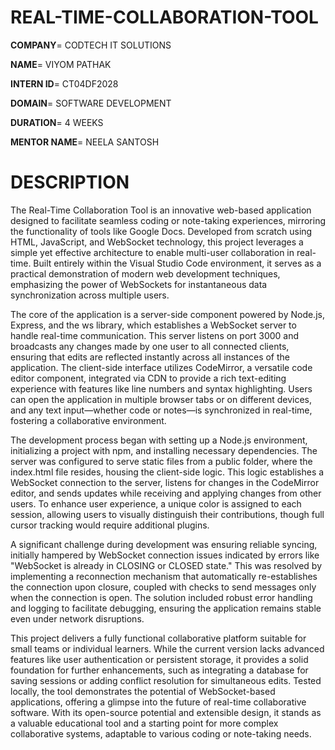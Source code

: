 # REAL-TIME-COLLABORATION-TOOL

**COMPANY**= CODTECH IT SOLUTIONS

**NAME**= VIYOM PATHAK

**INTERN ID**= CT04DF2028

**DOMAIN**= SOFTWARE DEVELOPMENT

**DURATION**= 4 WEEKS

**MENTOR NAME**= NEELA SANTOSH  

# DESCRIPTION   

The Real-Time Collaboration Tool is an innovative web-based application designed to facilitate seamless coding or note-taking experiences, mirroring the functionality of tools like Google Docs. Developed from scratch using HTML, JavaScript, and WebSocket technology, this project leverages a simple yet effective architecture to enable multi-user collaboration in real-time. Built entirely within the Visual Studio Code environment, it serves as a practical demonstration of modern web development techniques, emphasizing the power of WebSockets for instantaneous data synchronization across multiple users.

The core of the application is a server-side component powered by Node.js, Express, and the ws library, which establishes a WebSocket server to handle real-time communication. This server listens on port 3000 and broadcasts any changes made by one user to all connected clients, ensuring that edits are reflected instantly across all instances of the application. The client-side interface utilizes CodeMirror, a versatile code editor component, integrated via CDN to provide a rich text-editing experience with features like line numbers and syntax highlighting. Users can open the application in multiple browser tabs or on different devices, and any text input—whether code or notes—is synchronized in real-time, fostering a collaborative environment.

The development process began with setting up a Node.js environment, initializing a project with npm, and installing necessary dependencies. The server was configured to serve static files from a public folder, where the index.html file resides, housing the client-side logic. This logic establishes a WebSocket connection to the server, listens for changes in the CodeMirror editor, and sends updates while receiving and applying changes from other users. To enhance user experience, a unique color is assigned to each session, allowing users to visually distinguish their contributions, though full cursor tracking would require additional plugins.

A significant challenge during development was ensuring reliable syncing, initially hampered by WebSocket connection issues indicated by errors like "WebSocket is already in CLOSING or CLOSED state." This was resolved by implementing a reconnection mechanism that automatically re-establishes the connection upon closure, coupled with checks to send messages only when the connection is open. The solution included robust error handling and logging to facilitate debugging, ensuring the application remains stable even under network disruptions.

This project delivers a fully functional collaborative platform suitable for small teams or individual learners. While the current version lacks advanced features like user authentication or persistent storage, it provides a solid foundation for further enhancements, such as integrating a database for saving sessions or adding conflict resolution for simultaneous edits. Tested locally, the tool demonstrates the potential of WebSocket-based applications, offering a glimpse into the future of real-time collaborative software. With its open-source potential and extensible design, it stands as a valuable educational tool and a starting point for more complex collaborative systems, adaptable to various coding or note-taking needs.
